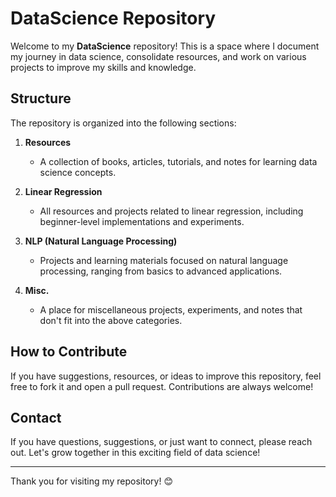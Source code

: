 # DataScience Repository

Welcome to my **DataScience** repository! This is a space where I document my journey in data science, consolidate resources, and work on various projects to improve my skills and knowledge.

## Structure
The repository is organized into the following sections:

1. **Resources**
   - A collection of books, articles, tutorials, and notes for learning data science concepts.

2. **Linear Regression**
   - All resources and projects related to linear regression, including beginner-level implementations and experiments.

3. **NLP (Natural Language Processing)**
   - Projects and learning materials focused on natural language processing, ranging from basics to advanced applications.

4. **Misc.**
   - A place for miscellaneous projects, experiments, and notes that don't fit into the above categories.

## How to Contribute
If you have suggestions, resources, or ideas to improve this repository, feel free to fork it and open a pull request. Contributions are always welcome!

## Contact
If you have questions, suggestions, or just want to connect, please reach out. Let's grow together in this exciting field of data science!

---

Thank you for visiting my repository! 😊
